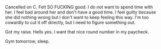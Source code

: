 Cancelled on C. Felt SO FUCKING good. I do not want to spend time with her. I feel bad around her and don't have a good time. I feel guilty because she did nothing wrong but I don't want to keep feeling this way. I'm too cowardly to cut it off directly, but I need to figure something out.

Got my raise. Hells yes. I want that nice round number in my paycheck.

Gym tomorrow, sleep.
